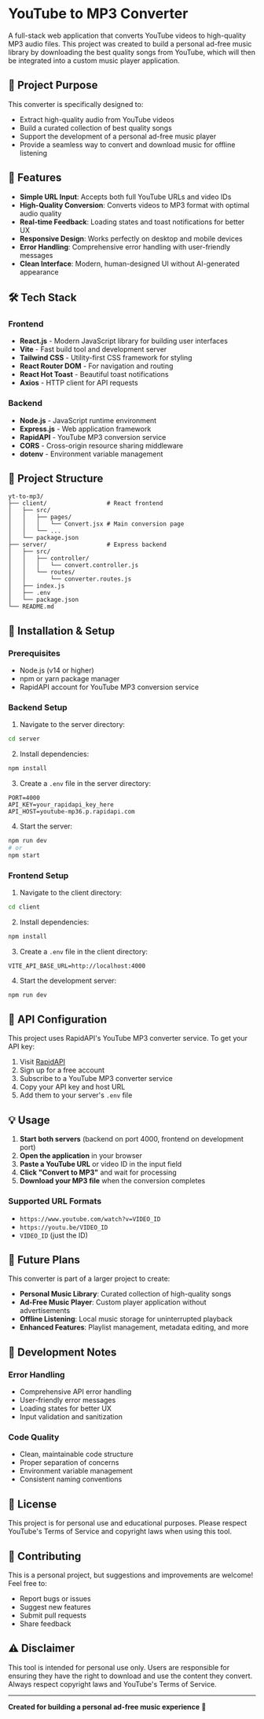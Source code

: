# YouTube to MP3 Converter

A full-stack web application that converts YouTube videos to high-quality MP3 audio files. This project was created to build a personal ad-free music library by downloading the best quality songs from YouTube, which will then be integrated into a custom music player application.

## 🎵 Project Purpose

This converter is specifically designed to:
- Extract high-quality audio from YouTube videos
- Build a curated collection of best quality songs
- Support the development of a personal ad-free music player
- Provide a seamless way to convert and download music for offline listening

## 🚀 Features

- **Simple URL Input**: Accepts both full YouTube URLs and video IDs
- **High-Quality Conversion**: Converts videos to MP3 format with optimal audio quality
- **Real-time Feedback**: Loading states and toast notifications for better UX
- **Responsive Design**: Works perfectly on desktop and mobile devices
- **Error Handling**: Comprehensive error handling with user-friendly messages
- **Clean Interface**: Modern, human-designed UI without AI-generated appearance

## 🛠️ Tech Stack

### Frontend
- **React.js** - Modern JavaScript library for building user interfaces
- **Vite** - Fast build tool and development server
- **Tailwind CSS** - Utility-first CSS framework for styling
- **React Router DOM** - For navigation and routing
- **React Hot Toast** - Beautiful toast notifications
- **Axios** - HTTP client for API requests

### Backend
- **Node.js** - JavaScript runtime environment
- **Express.js** - Web application framework
- **RapidAPI** - YouTube MP3 conversion service
- **CORS** - Cross-origin resource sharing middleware
- **dotenv** - Environment variable management

## 📁 Project Structure

```
yt-to-mp3/
├── client/                 # React frontend
│   ├── src/
│   │   ├── pages/
│   │   │   └── Convert.jsx # Main conversion page
│   │   └── ...
│   └── package.json
├── server/                 # Express backend
│   ├── src/
│   │   ├── controller/
│   │   │   └── convert.controller.js
│   │   └── routes/
│   │       └── converter.routes.js
│   ├── index.js
│   ├── .env
│   └── package.json
└── README.md
```

## 🔧 Installation & Setup

### Prerequisites
- Node.js (v14 or higher)
- npm or yarn package manager
- RapidAPI account for YouTube MP3 conversion service

### Backend Setup

1. Navigate to the server directory:
```bash
cd server
```

2. Install dependencies:
```bash
npm install
```

3. Create a `.env` file in the server directory:
```env
PORT=4000
API_KEY=your_rapidapi_key_here
API_HOST=youtube-mp36.p.rapidapi.com
```

4. Start the server:
```bash
npm run dev
# or
npm start
```

### Frontend Setup

1. Navigate to the client directory:
```bash
cd client
```

2. Install dependencies:
```bash
npm install
```

3. Create a `.env` file in the client directory:
```env
VITE_API_BASE_URL=http://localhost:4000
```

4. Start the development server:
```bash
npm run dev
```

## 🔑 API Configuration

This project uses RapidAPI's YouTube MP3 converter service. To get your API key:

1. Visit [RapidAPI](https://rapidapi.com/)
2. Sign up for a free account
3. Subscribe to a YouTube MP3 converter service
4. Copy your API key and host URL
5. Add them to your server's `.env` file

## 💡 Usage

1. **Start both servers** (backend on port 4000, frontend on development port)
2. **Open the application** in your browser
3. **Paste a YouTube URL** or video ID in the input field
4. **Click "Convert to MP3"** and wait for processing
5. **Download your MP3 file** when the conversion completes

### Supported URL Formats
- `https://www.youtube.com/watch?v=VIDEO_ID`
- `https://youtu.be/VIDEO_ID`
- `VIDEO_ID` (just the ID)

## 🎯 Future Plans

This converter is part of a larger project to create:
- **Personal Music Library**: Curated collection of high-quality songs
- **Ad-Free Music Player**: Custom player application without advertisements
- **Offline Listening**: Local music storage for uninterrupted playback
- **Enhanced Features**: Playlist management, metadata editing, and more

## 🚧 Development Notes

### Error Handling
- Comprehensive API error handling
- User-friendly error messages
- Loading states for better UX
- Input validation and sanitization

### Code Quality
- Clean, maintainable code structure
- Proper separation of concerns
- Environment variable management
- Consistent naming conventions

## 📝 License

This project is for personal use and educational purposes. Please respect YouTube's Terms of Service and copyright laws when using this tool.

## 🤝 Contributing

This is a personal project, but suggestions and improvements are welcome! Feel free to:
- Report bugs or issues
- Suggest new features
- Submit pull requests
- Share feedback

## ⚠️ Disclaimer

This tool is intended for personal use only. Users are responsible for ensuring they have the right to download and use the content they convert. Always respect copyright laws and YouTube's Terms of Service.

---

**Created for building a personal ad-free music experience** 🎵